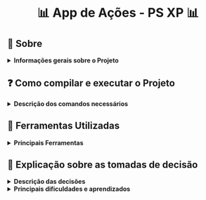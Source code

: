 # <p align="center"> :bar_chart: App de Ações - PS XP :bar_chart: </p>

## :bookmark_tabs: Sobre
<details>
  <summary markdown="span"><strong>Informações gerais sobre o Projeto</strong></summary><br />

Projeto voltado para o desafio prático do processo seletivo da XP desenvolvido por [Yasmim Matos](https://www.linkedin.com/in/yasmimmatos/) com o foco em desenvolver uma aplicação FrontEnd/Mobile para compra e venda de ações. O projeto envolve o desenvolvimento de 4 telas: Tela de Login, Tela de Depósito e Saque, Tela que Lista as ações e Tela de compra e venda de ações, cada uma com suas próprias funções e finalidades. 

[Clique Aqui](http://yasmim-matos.github.io/desafio-pratico-ps-xp) para visualizar o projeto no seu navegador.

</details>

## :question: Como compilar e executar o Projeto
<details>
  <summary markdown="span"><strong>Descrição dos comandos necessários</strong></summary><br />
  
- Clone o repositório:

```
    git clone git@github.com:Yasmim-Matos/desafio-pratico-ps-xp.git
```

- Vá até a pasta onde o projeto está:

```
    cd desafio-pratico-ps-xp
```

- Dentro da pasta do projeto instale as dependências necessárias:

```
    npm install
```

- Depois de instalada as dependências, execute o projeto:

```
    npm start
```

- Deploy do Projeto

[Clique Aqui](http://yasmim-matos.github.io/desafio-pratico-ps-xp) para visualizar o projeto no seu navegador.

</details>

## :toolbox: Ferramentas Utilizadas
<details>
  <summary markdown="span"><strong>Principais Ferramentas</strong></summary><br />
 
* React.js
* JavaScript
* CSS
* HTML
* Context API
* Hooks
* React Router v5

</details>

## :dart: Explicação sobre as tomadas de decisão
<details>
  <summary markdown="span"><strong>Descrição das decisões</strong></summary><br />

- Decidi usar React.js, React Router (na versão 5), JavaScript, CSS e HTML para desenvolver as 4 telas (Tela de Login, Tela de Depósito e Saque, Tela que Lista as ações e Tela de compra e venda de ações). Escolhi esta versão do React Router e estas tecnologias por conta do tempo de entrega do desafio, por estar mais familiarizada com elas e por conta disso ter mais facilidade de enteder a documentação.
    
- Apliquei Context API e Hooks nas telas para poder manipular os estados da aplicação, e poder mostrar no componente 'Header' da aplicação o nome do usuário e o seu saldo. Escolhi Context API e Hooks pois não queria deixar o código tão verboso (tornando difícil de ler) e com muitos arquivos para gerenciar a aplicação que continha poucos estados e poucas telas para gerenciar.

- Para fazer o acréscimo e decréscimo no saldo do usuário, manipulei o estado do saldo com as Hooks 'useState' e 'useContext' e criei duas funções dentro da tela de 'Depósito e Retirada', uma para depositar dinheiro no saldo dele e outra para retirar o dinheiro.

- Desenvolvi as funções para que o usuário conseguisse comprar e vender uma ação, essa etapa foi bastante complexa pois precisei refatorar alguns códigos que já estavam prontos e eu tinha achado que já estavam completos. Desenvolvi também a validação do email e senha do usuário com uma função que fazia a verificação se o email digitado era válido e se a senha continha mais de 5 caracteres. Feita a validação, criei uma função para armazenar e outra para pegar alguns dados do usuário no Local Storage, como email, nome do usuário, data e hora do acesso. Além disso extraí o nome do usuário do email dele, para poder mostrar apenas o nome dele no 'Header' da aplicação e não o email completo.

</details>

<details>
  <summary markdown="span"><strong>Principais dificuldades e aprendizados</strong></summary><br />

- Nesse desafio, apesar de ter escolhido ferramentas que eu tivesse mais familiaridade, isso não diminuiu as dificuldades que tive para desenvolver algumas soluções. A primeira dificuldade foi entender qual era o meu nível de aprendizado até aqui nas tecnologias que eu iria utilizar no projeto pra poder iniciar a aplicação, mas assim que o desafio foi iniciado percebi que consegui superar essa dificuldade buscando os conhecimentos necessários e fazendo pesquisas na internet, e fui construindo a aplicação com muita empolgação e vontade de ver aquilo funcionar e dar certo.

- A manipulação dos estados no componente 'Header' foi difícil pra mim no início, pois foi o primeiro componente que tive que usar os estados para fazer as informações aparecerem na tela. Busquei então vídeos e artigos na internet e consegui fazer com que os estados aparecessem da maneira correta.

- As funções de acréscimo e decréscimo no saldo do usuário me deixaram bastante aflita, pois num primeiro momento achei que seriam bastante simples de fazer, até que percebi que além de manipular o estado do saldo eu precisaria fazer alguns tratamentos condicionais, como por exemplo: o usuário não pode fazer a retirada de dinheiro quando o saldo está zerado. Mas apesar da aflição, consegui pensar em condições reais e consegui colocar em prática a manipulação do estado, e isso me deixou muito confiante, realizada e feliz com o meu desempenho. Pois por mais que esse seja um desafio técnico, o fato de eu conseguir concluir a linha de raciocínio e fazer as funções funcionarem, isso mostrou que o meu nível de conhecimento, que eu no início fiquei preocupada, ele estava muito bom e isso me deu confiaça de que eu conseguiria dar conta de fazer as outras funções que precisassem ser feitas.

- O ponto de maior dificuldade que eu consegui superar nesse desafio esteve relacionado as funções de compra e venda de ações. O fato de ter que manipular dados que vinham de diferentes estados e tabelas diferentes foi a primeira dificuldade que encontrei. Primeiro refatorei os estados que vinham do 'AppProvider', pois não eram necessários todos aqueles que eu havia criado anteriormente. Depois refatorei as tabelas que eu tinha criado para receber as ações, tanto as que ficavam disponíveis para o usuário quanto as que pertenciam a ele. Depois refatorei os arrays de dados que criei para fornecer as informações para as tabelas. E com as refatorações do código, eu fui conseguindo entender o que era preciso fazer, pois o código foi ficando mais claro, até que na página de compra e venda de ações eu consegui criar as funções de compra e venda, e este foi o meu ponto auge do desafio de aprendizado. Pois aprendi a ter mais resiliência, para continuar até ver o problema resolvido, aprendi a aprender rápido com os erros que cometi nos códigos que já havia escrito e aprendi a buscar conhecimento em fontes diferentes para chegar ao resultado esperado.

- Desenvolver esse desafio foi muito, muito divertido (apesar do nervosismo) e serviu como um "termômetro" de conhecimento pra mim. Tecnologias que eu achava que não tinha muita capacidade para desenvolver e lógicas que eu achava que não iria concluir, eu percebi que mesmo com essa baixa confiança eu fui lá e fiz, e quando chegava no resultado esperado eu ficava muito feliz e me surpreendia com a entrega. 

- A parte de validação do usuário e senha e armazenar alguns dados do usuário no local storage foram muito legais, consegui fazer as funções funcionarem, e a parte de maior dificuldade foi entender como armazenar no local storage a data e hora de acesso, então fui na documentação e consegui encontrar o dado e deu muito certo! Além disso, consegui "extrair" o nome do usuário do email dele, armazenei email e nome em chaves separadas no local storage, e então consegui pegar o nome do usuário no local storage e coloquei no 'Header' de todas as páginas, para que não ficasse o email inteiro aparecendo mas sim apenas o nome.

</details>
